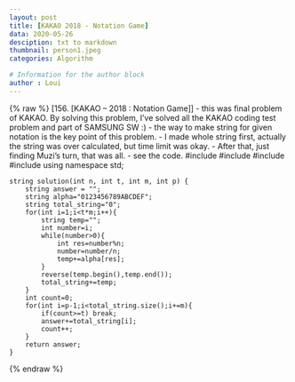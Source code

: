 ```yaml
---
layout: post
title: [KAKAO 2018 - Notation Game]
data: 2020-05-26
desciption: txt to markdown
thumbnail: person1.jpeg
categories: Algorithm

# Information for the author block
author : Loui
---
```


{% raw %}
	﻿[156. [KAKAO – 2018 : Notation Game]]
	- this was final problem of KAKAO. By solving this problem, I’ve solved all the KAKAO coding test problem and part of SAMSUNG SW :)
	- the way to make string for given notation is the key point of this problem. 
	- I made whole string first, actually the string was over calculated, but time limit was okay.
	- After that, just finding Muzi’s turn, that was all.
	- see the code.
	#include <string>
	#include <vector>
	#include<algorithm>
	#include<iostream>
	using namespace std;
	
	string solution(int n, int t, int m, int p) {
	    string answer = "";
	    string alpha="0123456789ABCDEF";
	    string total_string="0";
	    for(int i=1;i<t*m;i++){
	        string temp="";
	        int number=i;
	        while(number>0){
	            int res=number%n;
	            number=number/n;
	            temp+=alpha[res];
	        }
	        reverse(temp.begin(),temp.end());
	        total_string+=temp;
	    }
	    int count=0;
	    for(int i=p-1;i<total_string.size();i+=m){
	        if(count>=t) break;
	        answer+=total_string[i];
	        count++;
	    }
	    return answer;
	}
	
{% endraw %}
